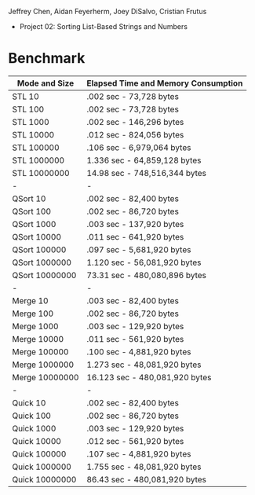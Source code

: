 Jeffrey Chen, Aidan Feyerherm, Joey DiSalvo, Cristian Frutus
- Project 02: Sorting List-Based Strings and Numbers
# Benchmark

| Mode and Size | Elapsed Time and Memory Consumption |
|------------------------------------|---------------------------------------------------------|
| STL 10 | .002 sec - 73,728 bytes | 
| STL 100 | .002 sec - 73,728 bytes | 
| STL 1000 | .002 sec - 146,296 bytes | 
| STL 10000 | .012 sec - 824,056 bytes | 
| STL 100000 | .106 sec - 6,979,064 bytes | 
| STL 1000000 | 1.336 sec - 64,859,128 bytes | 
| STL 10000000 | 14.98 sec - 748,516,344 bytes |
| - | - |
| QSort 10 | .002 sec - 82,400 bytes | 
| QSort 100 | .002 sec - 86,720 bytes | 
| QSort 1000 | .003 sec - 137,920 bytes | 
| QSort 10000 | .011 sec - 641,920 bytes | 
| QSort 100000 | .097 sec - 5,681,920 bytes | 
| QSort 1000000 | 1.120 sec - 56,081,920 bytes | 
| QSort 10000000 | 73.31 sec - 480,080,896 bytes |
| - | - |
| Merge 10 | .003 sec - 82,400 bytes | 
| Merge 100 | .002 sec - 86,720 bytes | 
| Merge 1000 | .003 sec - 129,920 bytes | 
| Merge 10000 | .011 sec - 561,920 bytes | 
| Merge 100000 | .100 sec - 4,881,920 bytes | 
| Merge 1000000 | 1.273 sec - 48,081,920 bytes | 
| Merge 10000000 | 16.123 sec - 480,081,920 bytes |
| - | - |
| Quick 10 | .002 sec - 82,400 bytes | 
| Quick 100 | .002 sec - 86,720 bytes | 
| Quick 1000 | .003 sec - 129,920 bytes | 
| Quick 10000 | .012 sec - 561,920 bytes | 
| Quick 100000 | .107 sec - 4,881,920 bytes | 
| Quick 1000000 | 1.755 sec - 48,081,920 bytes | 
| Quick 10000000 | 86.43 sec - 480,081,920 bytes |
